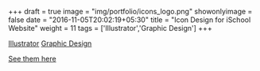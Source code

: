 +++
draft = true
image = "img/portfolio/icons_logo.png"
showonlyimage = false
date = "2016-11-05T20:02:19+05:30"
title = "Icon Design for iSchool Website"
weight = 11
tags = ['Illustrator','Graphic Design']
+++

<div>
<span><a href="/tags/illustrator/">Illustrator</a></span>
<span><a href="/tags/graphic-design/">Graphic Design</a></span>
</div>

<!--more-->

[See them here](https://www.ischool.utexas.edu/programs)



